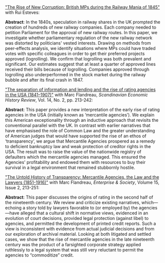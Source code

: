 ["The Rise of New Corruption: British MPs during the Railway Mania of 1845"](http://cepr.org/active/publications/discussion_papers/dp.php?dpno=12182) with Rui Esteves:

__Abstract__: In the 1840s, speculation in railway shares in the UK prompted the creation of hundreds of new railway companies. Each company needed to petition Parliament for the approval of new railway routes. In this paper, we investigate whether parliamentary regulation of the new railway network was distorted by politicians' vested interests. Drawing on methods from peer-effects analysis, we identify situations where MPs could have traded votes with specific colleagues in order to get their preferred projects approved (logrolling). We confirm that logrolling was both prevalent and significant. Our estimates suggest that at least a quarter of approved lines received their bills because of logrolling. Companies approved through logrolling also underperformed in the stock market during the railway bubble and after its final crash in 1847.

["The separation of information and lending and the rise of rating agencies in the USA (1841–1907)"](http://dx.doi.org/10.1080/03585522.2014.950602) with Marc Flandreau, *Scandinavian Economic History Review*, Vol. 14, No. 2, pp. 213-242:

__Abstract__: This paper provides a new interpretation of the early rise of rating agencies in the USA (initially known as ‘mercantile agencies’). We explain this American exceptionality through an inductive approach that revisits the conventional parallel with the UK. In contrast with earlier narratives that have emphasised the role of Common Law and the greater understanding of American judges that would have supported the rise of an ethos of ‘transparency’, we argue that Mercantile Agencies prospered as a remedy to deficient bankruptcy law and weak protection of creditor rights in the USA. The result was to raise the value of the nationwide registry of defaulters which the mercantile agencies managed. This ensured the Agencies' profitability and endowed them with resources to buy their survival in a legal environment that remained stubbornly hostile.

["The Untold History of Transparency: Mercantile Agencies, the Law and the Lawyers (1851-1916)"](
https://doi.org/10.1093/es/khu014) with Marc Flandreau, *Enterprise & Society*, Volume 15, Issue 2, 213-251:

__Abstract__: This paper discusses the origins of rating in the second half of the nineteenth century. We review and criticize existing narratives, which—echoing a story told by lawyers favorable to (or employed by) the agencies—have alleged that a cultural shift in normative views, evidenced in an evolution of court decisions, provided legal protection (against libel) to agencies, and permitted the development of printed credit reports. Such a view is inconsistent with evidence from actual judicial decisions and from our exploration of archival material. Looking at both litigated and settled cases, we show that the rise of mercantile agencies in the late nineteenth century was the product of a farsighted corporate strategy applied ruthlessly to a legal system that was still very reluctant to permit the agencies to “commoditize” credit.
